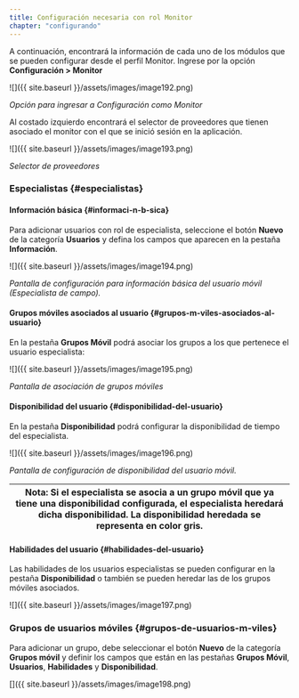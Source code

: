 ```yaml
---
title: Configuración necesaria con rol Monitor
chapter: "configurando"
---
```


A continuación, encontrará la información de cada uno de los módulos que se pueden configurar desde el perfil Monitor. Ingrese por la opción **Configuración &gt; Monitor**


![]({{ site.baseurl }}/assets/images/image192.png)

_Opción para ingresar a Configuración como Monitor_

Al costado izquierdo encontrará el selector de proveedores que tienen asociado el monitor con el que se inició sesión en la aplicación.

![]({{ site.baseurl }}/assets/images/image193.png)

_Selector de proveedores_

### Especialistas {#especialistas}

#### Información básica {#informaci-n-b-sica}

Para adicionar usuarios con rol de especialista, seleccione el botón **Nuevo** de la categoría **Usuarios** y defina los campos que aparecen en la pestaña **Información**.

![]({{ site.baseurl }}/assets/images/image194.png)

_Pantalla de configuración para información básica del usuario móvil (Especialista de campo)._

#### Grupos móviles asociados al usuario {#grupos-m-viles-asociados-al-usuario}

En la pestaña **Grupos Móvil** podrá asociar los grupos a los que pertenece el usuario especialista:

![]({{ site.baseurl }}/assets/images/image195.png)

_Pantalla de asociación de grupos móviles_

#### Disponibilidad del usuario {#disponibilidad-del-usuario}

En la pestaña **Disponibilidad** podrá configurar la disponibilidad de tiempo del especialista.

![]({{ site.baseurl }}/assets/images/image196.png)

_Pantalla de configuración de disponibilidad del usuario móvil._

| **Nota:** Si el especialista se asocia a un grupo móvil que ya tiene una disponibilidad configurada, el especialista heredará dicha disponibilidad. La disponibilidad heredada se representa en color gris. |
| --- |

#### Habilidades del usuario {#habilidades-del-usuario}

Las habilidades de los usuarios especialistas se pueden configurar en la pestaña **Disponibilidad** o también se pueden heredar las de los grupos móviles asociados.

![]({{ site.baseurl }}/assets/images/image197.png)

### Grupos de usuarios móviles {#grupos-de-usuarios-m-viles}

Para adicionar un grupo, debe seleccionar el botón **Nuevo** de la categoría **Grupos móvil** y definir los campos que están en las pestañas **Grupos Móvil**, **Usuarios**, **Habilidades** y **Disponibilidad**.

[]({{ site.baseurl }}/assets/images/image198.png)

